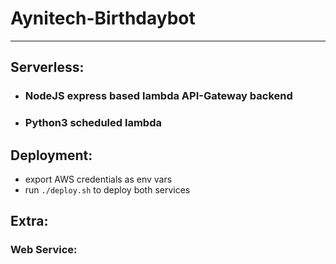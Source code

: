 # Aynitech-Birthdaybot
----------

## Serverless:

- ### NodeJS express based lambda API-Gateway backend 


- ### Python3 scheduled lambda


## Deployment:

- export AWS credentials as env vars
- run `./deploy.sh` to deploy both services


## Extra:

### Web Service: